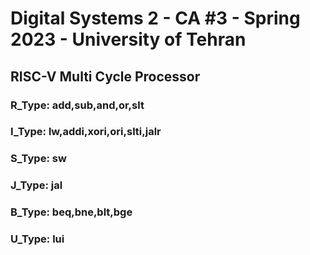 <h1> Digital Systems 2 - CA #3 - Spring 2023 - University of Tehran </h1>
<h2> RISC-V Multi Cycle Processor </h2>
<h3> R_Type:  add,sub,and,or,slt </h3>
<h3> I_Type:  lw,addi,xori,ori,slti,jalr </h3>
<h3> S_Type:  sw </h3>
<h3> J_Type:  jal </h3>
<h3> B_Type:  beq,bne,blt,bge </h3>
<h3> U_Type:  lui </h3>
